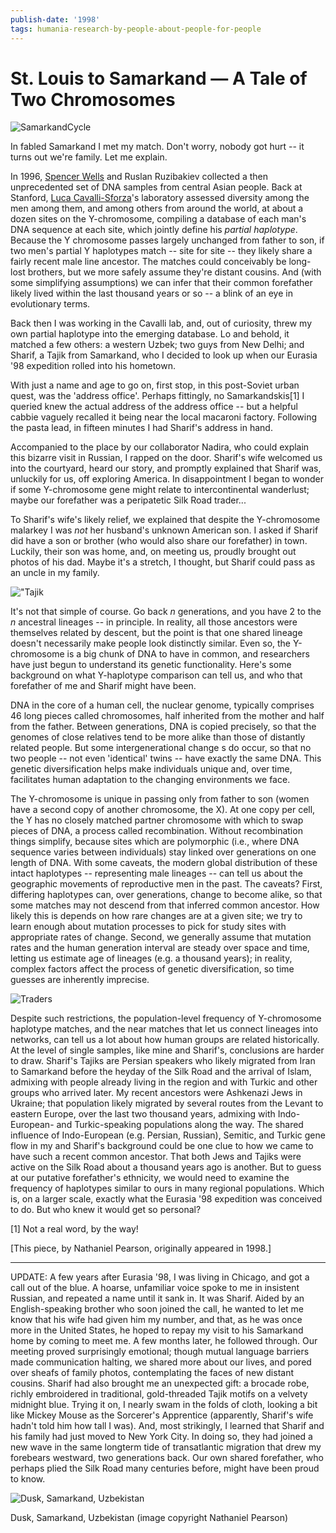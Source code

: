 ```yaml
---
publish-date: '1998'
tags: humania-research-by-people-about-people-for-people
---
```


# St. Louis to Samarkand — A Tale of Two Chromosomes

![](/wp-content/uploads/2009/12/samarkandcycle-691x1024.jpg "SamarkandCycle")

In fabled Samarkand I met my match. Don't worry, nobody got hurt -- it turns out we're family. Let me explain.

In 1996, [Spencer Wells](http://en.wikipedia.org/wiki/Spencer_Wells) and Ruslan Ruzibakiev collected a then unprecedented set of DNA samples from central Asian people. Back at Stanford, [Luca Cavalli-Sforza](http://en.wikipedia.org/wiki/Cavalli-Sforza)'s laboratory assessed diversity among the men among them, and among others from around the world, at about a dozen sites on the Y-chromosome, compiling a database of each man's DNA sequence at each site, which jointly define his _partial haplotype_. Because the Y chromosome passes largely unchanged from father to son, if two men's partial Y haplotypes match -- site for site -- they likely share a fairly recent male line ancestor. The matches could conceivably be long-lost brothers, but we more safely assume they're distant cousins. And (with some simplifying assumptions) we can infer that their common forefather likely lived within the last thousand years or so -- a blink of an eye in evolutionary terms.

Back then I was working in the Cavalli lab, and, out of curiosity, threw my own partial haplotype into the emerging database. Lo and behold, it matched a few others: a western Uzbek; two guys from New Delhi; and Sharif, a Tajik from Samarkand, who I decided to look up when our Eurasia '98 expedition rolled into his hometown.

With just a name and age to go on, first stop, in this post-Soviet urban quest, was the 'address office'. Perhaps fittingly, no Samarkandskis[1] I queried knew the actual address of the address office -- but a helpful cabbie vaguely recalled it being near the local macaroni factory. Following the pasta lead, in fifteen minutes I had Sharif's address in hand.

Accompanied to the place by our collaborator Nadira, who could explain this bizarre visit in Russian, I rapped on the door. Sharif's wife welcomed us into the courtyard, heard our story, and promptly explained that Sharif was, unluckily for us, off exploring America. In disappointment I began to wonder if some Y-chromosome gene might relate to intercontinental wanderlust; maybe our forefather was a peripatetic Silk Road trader...

To Sharif's wife's likely relief, we explained that despite the Y-chromosome malarkey I was _not_ her husband's unknown American son. I asked if Sharif did have a son or brother (who would also share our forefather) in town. Luckily, their son was home, and, on meeting us, proudly brought out photos of his dad. Maybe it's a stretch, I thought, but Sharif could pass as an uncle in my family.

!["Tajik](/wp-content/uploads/2009/12/tajikgirl1-1024x700.jpg)

It's not that simple of course. Go back _n_ generations, and you have 2 to the _n_ ancestral lineages -- in principle. In reality, all those ancestors were themselves related by descent, but the point is that one shared lineage doesn't necessarily make people look distinctly similar. Even so, the Y-chromosome is a big chunk of DNA to have in common, and researchers have just begun to understand its genetic functionality. Here's some background on what Y-haplotype comparison can tell us, and who that forefather of me and Sharif might have been.

DNA in the core of a human cell, the nuclear genome, typically comprises 46 long pieces called chromosomes, half inherited from the mother and half from the father. Between generations, DNA is copied precisely, so that the genomes of close relatives tend to be more alike than those of distantly related people. But some intergenerational change s do occur, so that no two people -- not even 'identical' twins -- have exactly the same DNA. This genetic diversification helps make individuals unique and, over time, facilitates human adaptation to the changing environments we face.

The Y-chromosome is unique in passing only from father to son (women have a second copy of another chromosome, the X). At one copy per cell, the Y has no closely matched partner chromosome with which to swap pieces of DNA, a process called recombination. Without recombination things simplify, because sites which are polymorphic (i.e., where DNA sequence varies between individuals) stay linked over generations on one length of DNA. With some caveats, the modern global distribution of these intact haplotypes -- representing male lineages -- can tell us about the geographic movements of reproductive men in the past. The caveats? First, differing haplotypes can, over generations, change to become alike, so that some matches may not descend from that inferred common ancestor. How likely this is depends on how rare changes are at a given site; we try to learn enough about mutation processes to pick for study sites with appropriate rates of change. Second, we generally assume that mutation rates and the human generation interval are steady over space and time, letting us estimate age of lineages (e.g. a thousand years); in reality, complex factors affect the process of genetic diversification, so time guesses are inherently imprecise.

![Traders](/wp-content/uploads/2009/12/serai-1024x682.jpg)

Despite such restrictions, the population-level frequency of Y-chromosome haplotype matches, and the near matches that let us connect lineages into networks, can tell us a lot about how human groups are related historically. At the level of single samples, like mine and Sharif's, conclusions are harder to draw. Sharif's Tajiks are Persian speakers who likely migrated from Iran to Samarkand before the heyday of the Silk Road and the arrival of Islam, admixing with people already living in the region and with Turkic and other groups who arrived later. My recent ancestors were Ashkenazi Jews in Ukraine; that population likely migrated by several routes from the Levant to eastern Europe, over the last two thousand years, admixing with Indo-European- and Turkic-speaking populations along the way. The shared influence of Indo-European (e.g. Persian, Russian), Semitic, and Turkic gene flow in my and Sharif's background could be one clue to how we came to have such a recent common ancestor. That both Jews and Tajiks were active on the Silk Road about a thousand years ago is another. But to guess at our putative forefather's ethnicity, we would need to examine the frequency of haplotypes similar to ours in many regional populations. Which is, on a larger scale, exactly what the Eurasia '98 expedition was conceived to do. But who knew it would get so personal?

[1] Not a real word, by the way!

[This piece, by Nathaniel Pearson, originally appeared in 1998.]

--------------------------------------------------------------------------------

UPDATE: A few years after Eurasia '98, I was living in Chicago, and got a call out of the blue. A hoarse, unfamiliar voice spoke to me in insistent Russian, and repeated a name until it sank in. It was Sharif. Aided by an English-speaking brother who soon joined the call, he wanted to let me know that his wife had given him my number, and that, as he was once more in the United States, he hoped to repay my visit to his Samarkand home by coming to meet me. A few months later, he followed through. Our meeting proved surprisingly emotional; though mutual language barriers made communication halting, we shared more about our lives, and pored over sheafs of family photos, contemplating the faces of new distant cousins. Sharif had also brought me an unexpected gift: a brocade robe, richly embroidered in traditional, gold-threaded Tajik motifs on a velvety midnight blue. Trying it on, I nearly swam in the folds of cloth, looking a bit like Mickey Mouse as the Sorcerer's Apprentice (apparently, Sharif's wife hadn't told him how tall I was). And, most strikingly, I learned that Sharif and his family had just moved to New York City. In doing so, they had joined a new wave in the same longterm tide of transatlantic migration that drew my forebears westward, two generations back. Our own shared forefather, who perhaps plied the Silk Road many centuries before, might have been proud to know.


![Dusk, Samarkand, Uzbekistan](/wp-content/uploads/2009/12/samarkandcycle2-1023x669.jpg "samarkandcycle2")

Dusk, Samarkand, Uzbekistan (image copyright Nathaniel Pearson)
